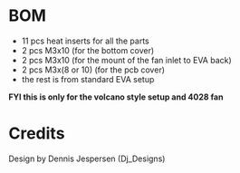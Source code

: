 # BOM
- 11 pcs heat inserts for all the parts 
- 2 pcs M3x10 (for the bottom cover)
- 2 pcs M3x10 (for the mount of the fan inlet to EVA back)
- 2 pcs M3x(8 or 10) (for the pcb cover)
- the rest is from standard EVA setup

**FYI this is only for the volcano style setup and 4028 fan**

# Credits
Design by Dennis Jespersen (Dj_Designs)